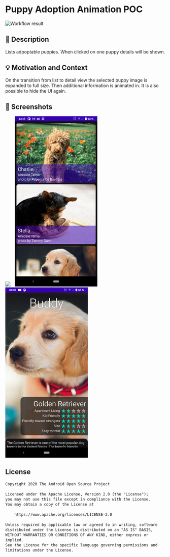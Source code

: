 # Puppy Adoption Animation POC

![Workflow result](https://github.com/timo-drick/compose_dev_challenge_1/workflows/Check/badge.svg)


## :scroll: Description
Lists adpoptable puppies. When clicked on one puppy details will be shown.


## :bulb: Motivation and Context
On the transition from list to detail view the selected puppy image is expanded to full size.
Then additional information is animated in. It is also possible to hide the UI again.

## :camera_flash: Screenshots
<img src="/results/screenshot_1.gif" width="260">&emsp;<img src="/results/screenshot_1.png" width="260">&emsp;<img src="/results/screenshot_2.png" width="260">

## License
```
Copyright 2020 The Android Open Source Project

Licensed under the Apache License, Version 2.0 (the "License");
you may not use this file except in compliance with the License.
You may obtain a copy of the License at

    https://www.apache.org/licenses/LICENSE-2.0

Unless required by applicable law or agreed to in writing, software
distributed under the License is distributed on an "AS IS" BASIS,
WITHOUT WARRANTIES OR CONDITIONS OF ANY KIND, either express or implied.
See the License for the specific language governing permissions and
limitations under the License.
```